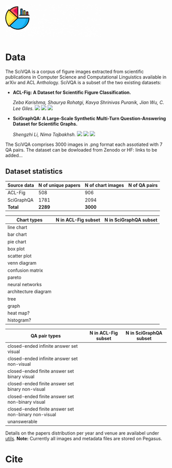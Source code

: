 # <img src="SciVQA_logo.gif" alt="drawing" width="300"/>


# Data

The SciVQA is a corpus of figure images extracted from scientific publications in Computer Science and Computational Linguistics available in arXiv and ACL Anthology. SciVQA is a subset of the two existing datasets:
- __ACL-Fig: A Dataset for Scientific Figure Classification.__

  _Zeba Karishma, Shaurya Rohatgi, Kavya Shrinivas Puranik, Jian Wu, C. Lee Giles._ <img src='https://img.shields.io/badge/arXiv-2023-darkred'> <a href='https://arxiv.org/abs/2301.12293'><img src='https://img.shields.io/badge/PDF-blue'></a> <a href='https://huggingface.co/datasets/citeseerx/ACL-fig'><img src='https://img.shields.io/badge/Dataset-gold'></a>

- __SciGraphQA: A Large-Scale Synthetic Multi-Turn Question-Answering Dataset for Scientific Graphs.__

  _Shengzhi Li, Nima Tajbakhsh._ <img src='https://img.shields.io/badge/arXiv-2023-darkred'> <a href='https://arxiv.org/abs/2308.03349'><img src='https://img.shields.io/badge/PDF-blue'></a> <a href='https://huggingface.co/datasets/alexshengzhili/SciGraphQA-295K-train?row=0'><img src='https://img.shields.io/badge/Dataset-gold'></a>

The SciVQA comprises 3000 images in .png format each assotiated with 7 QA pairs. The dataset can be dowloaded from Zenodo or HF: links to be added...

## Dataset statistics

| Source data | N of unique papers | N of chart images | N of QA pairs | 
|-------------|--------------------|-------------------|---------------|
|  ACL-Fig    |   508              |   906             |               | 
|  SciGraphQA |   1781             |   2094            |               | 
|  **Total**  |   **2289**         |   **3000**        |               | 


| Chart types        | N in ACL-Fig subset| N in SciGraphQA subset| 
|--------------------|--------------------|-----------------------|
|line chart          |                    |                       |
|bar chart           |                    |                       |
|pie chart           |                    |                       |
|box plot            |                    |                       |
|scatter plot        |                    |                       |
|venn diagram        |                    |                       |
|confusion matrix    |                    |                       |
|pareto              |                    |                       |
|neural networks     |                    |                       |              
|architecture diagram|                    |                       |
|tree                |                    |                       |              
|graph               |                    |                       |
|heat map?           |                    |                       |
|histogram?          |                    |                       |
 


| QA pair types                                       | N in ACL-Fig subset| N in SciGraphQA subset| 
|-----------------------------------------------------|--------------------|-----------------------|
|closed-ended infinite answer set visual              |                    |                       |   
|closed-ended infinite answer set non-visual          |                    |                       | 
|closed-ended finite answer set binary visual         |                    |                       | 
|closed-ended finite answer set binary non-visual     |                    |                       | 
|closed-ended finite answer set non-binary visual     |                    |                       | 
|closed-ended finite answer set non-binary non-visual |                    |                       | 
|unanswerable                                         |                    |                       |



Details on the papers distribution per year and venue are availabel under [utils](https://github.com/esborisova/SciVQA/blob/main/src/utils/papers_dist_3000.png).
**Note:** Currently all images and metadata files are stored on Pegasus.

# Cite

